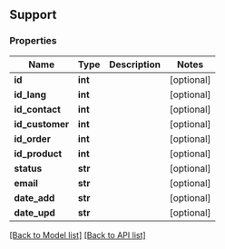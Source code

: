 ## Support

### Properties
Name | Type | Description | Notes
------------ | ------------- | ------------- | -------------
**id** | **int** |  | [optional] 
**id_lang** | **int** |  | [optional] 
**id_contact** | **int** |  | [optional] 
**id_customer** | **int** |  | [optional] 
**id_order** | **int** |  | [optional] 
**id_product** | **int** |  | [optional] 
**status** | **str** |  | [optional] 
**email** | **str** |  | [optional] 
**date_add** | **str** |  | [optional] 
**date_upd** | **str** |  | [optional] 

[[Back to Model list]](#documentation-for-models) [[Back to API list]](#documentation-for-api-endpoints)


